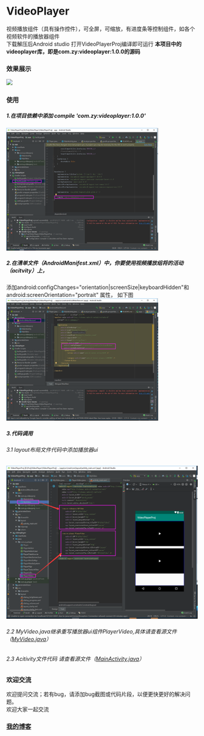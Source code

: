 # VideoPlayer
视频播放组件（具有操作控件），可全屏，可缩放，有进度条等控制组件，如各个视频软件的播放器组件 <BR/>
下载解压后Android studio 打开VideoPlayerProj编译即可运行
<b>本项目中的videoplayer库，即是com.zy:videoplayer:1.0.0的源码</b>

### 效果展示
<img src='./showImg/videoplayer.gif' width='200' height='auto'>
<!--![](./showImg/videoplayer.gif)-->

### 使用
##### 1.在项目依赖中添加 compile 'com.zy:videoplayer:1.0.0'
<img src='./showImg/compile.png' width='400' height='auto'>
<!--![](./showImg/compile.png)-->

##### 2.在清单文件（AndroidManifest.xml）中，你要使用视频播放组将的活动（acitvity）上，
添加android:configChanges="orientation|screenSize|keyboardHidden"和android:screenOrientation="portrait" 属性，
如下图
<img src='./showImg/compile2.png' width='400' height='auto'>
<!--![](./showImg/compile2.png)-->

##### 3.代码调用
###### 3.1 layout布局文件代码中添加播放器ui
![](./showImg/layout.png)

###### 2.2 MyVideo.java继承重写播放器ui组件PlayerVideo,具体请查看源文件（[MyVideo.java](./VideoPlayerProj/app/src/main/java/com/zy/videoproj/MyVideo.java)）

###### 2.3 Acitivity文件代码 请查看源文件（[MainActivity.java](./VideoPlayerProj/app/src/main/java/com/zy/videoproj/MainActivity.java)）


### 欢迎交流
欢迎提问交流；若有bug，请添加bug截图或代码片段，以便更快更好的解决问题。<br>
欢迎大家一起交流

### [我的博客](http://blog.sina.com.cn/s/articlelist_6078695441_0_1.html)